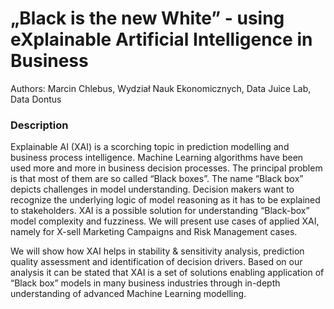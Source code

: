 # „Black is the new White” - using eXplainable Artificial Intelligence in Business

Authors: Marcin	Chlebus, Wydział Nauk Ekonomicznych, Data Juice Lab, Data Dontus

### Description

Explainable AI (XAI) is a scorching topic in prediction modelling and business process intelligence. Machine Learning algorithms have been used more and more in business decision processes. The principal problem is that most of them are so called “Black boxes”.  The name “Black box” depicts challenges in model understanding. Decision makers want to recognize the underlying logic of model reasoning as it has to be explained to stakeholders. XAI is a possible solution for understanding “Black-box” model complexity and fuzziness. We will present use cases of applied XAI, namely for X-sell Marketing Campaigns and Risk Management cases. 

We will show how XAI helps in stability & sensitivity analysis, prediction quality assessment and identification of decision drivers. Based on our analysis it can be stated that XAI is a set of solutions enabling application of “Black box” models in many business industries through in-depth understanding of advanced Machine Learning modelling.